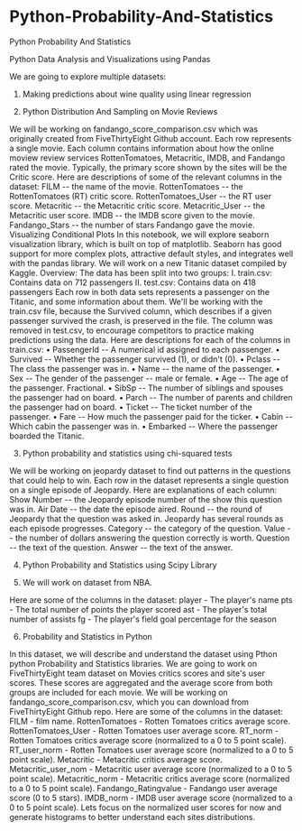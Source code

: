 # Python-Probability-And-Statistics
Python Probability And Statistics

Python Data Analysis and Visualizations using Pandas

We are going to explore multiple datasets:

1. Making predictions about wine quality using linear regression

2. Python Distribution And Sampling on Movie Reviews

We will be working on fandango_score_comparison.csv which was originally created from FiveThirtyEight Github account. Each row represents a single movie. Each column contains information about how the online moview review services RottenTomatoes, Metacritic, IMDB, and Fandango rated the movie. Typically, the primary score shown by the sites will be the Critic score. Here are descriptions of some of the relevant columns in the dataset:
FILM -- the name of the movie.
RottenTomatoes -- the RottenTomatoes (RT) critic score.
RottenTomatoes_User -- the RT user score.
Metacritic -- the Metacritic critic score.
Metacritic_User -- the Metacritic user score.
IMDB -- the IMDB score given to the movie.
Fandango_Stars -- the number of stars Fandango gave the movie.
Visualizing Conditional Plots
In this notebook, we will explore seaborn visualization library, which is built on top of matplotlib. Seaborn has good support for more complex plots, attractive default styles, and integrates well with the pandas library. We will work on a new Titanic dataset compiled by Kaggle. Overview: The data has been split into two groups: I.	train.csv: Contains data on 712 passengers II.	test.csv: Contains data on 418 passengers Each row in both data sets represents a passenger on the Titanic, and some information about them. We'll be working with the train.csv file, because the Survived column, which describes if a given passenger survived the crash, is preserved in the file. The column was removed in test.csv, to encourage competitors to practice making predictions using the data. Here are descriptions for each of the columns in train.csv: • PassengerId -- A numerical id assigned to each passenger. • Survived -- Whether the passenger survived (1), or didn't (0). • Pclass -- The class the passenger was in. • Name -- the name of the passenger. • Sex -- The gender of the passenger -- male or female. • Age -- The age of the passenger. Fractional. • SibSp -- The number of siblings and spouses the passenger had on board. • Parch -- The number of parents and children the passenger had on board. • Ticket -- The ticket number of the passenger. • Fare -- How much the passenger paid for the ticker. • Cabin -- Which cabin the passenger was in. • Embarked -- Where the passenger boarded the Titanic.

3. Python probability and statistics using chi-squared tests

We will be working on jeopardy dataset to find out patterns in the questions that could help to win. Each row in the dataset represents a single question on a single episode of Jeopardy. Here are explanations of each column:
Show Number -- the Jeopardy episode number of the show this question was in.
Air Date -- the date the episode aired.
Round -- the round of Jeopardy that the question was asked in. Jeopardy has several rounds as each episode progresses.
Category -- the category of the question.
Value -- the number of dollars answering the question correctly is worth.
Question -- the text of the question.
Answer -- the text of the answer.

4. Python Probability and Statistics using Scipy Library

5. We will work on dataset from NBA. 

Here are some of the columns in the dataset:
player - The player's name
pts - The total number of points the player scored
ast - The player's total number of assists
fg - The player's field goal percentage for the season

6. Probability and Statistics in Python

In this dataset, we will describe and understand the dataset using Pthon python Probability and Statistics libraries. We are going to work on FiveThirtyEight team dataset on Movies critics scores and site's user scores. These scores are aggregated and the average score from both groups are included for each movie. We will be working on fandango_score_comparison.csv, which you can download from FiveThirtyEight Github repo. 
Here are some of the columns in the dataset:
FILM - film name.
RottenTomatoes - Rotten Tomatoes critics average score.
RottenTomatoes_User - Rotten Tomatoes user average score.
RT_norm - Rotten Tomatoes critics average score (normalized to a 0 to 5 point scale).
RT_user_norm - Rotten Tomatoes user average score (normalized to a 0 to 5 point scale).
Metacritic - Metacritic critics average score.
Metacritic_user_nom - Metacritic user average score (normalized to a 0 to 5 point scale).
Metacritic_norm - Metacritic critics average score (normalized to a 0 to 5 point scale).
Fandango_Ratingvalue - Fandango user average score (0 to 5 stars).
IMDB_norm - IMDB user average score (normalized to a 0 to 5 point scale).
Lets focus on the normalized user scores for now and generate histograms to better understand each sites distributions.
